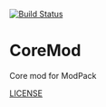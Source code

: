 [![Build Status](https://jenkins.accident.space/buildStatus/icon?job=Impact-core)](https://jenkins.accident.space/job/Impact-core/)

# CoreMod
Core mod for ModPack

[LICENSE](https://github.com/GT-IMPACT/Impact-Core/blob/Release/LICENSE.md)

